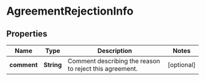 
# AgreementRejectionInfo

## Properties
Name | Type | Description | Notes
------------ | ------------- | ------------- | -------------
**comment** | **String** | Comment describing the reason to reject this agreement. |  [optional]



